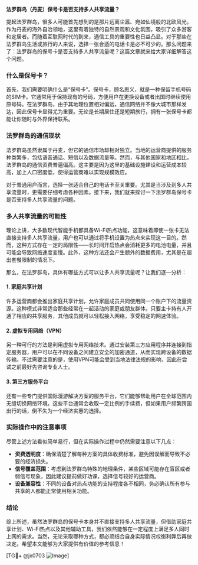 **法罗群岛（丹麦）保号卡是否支持多人共享流量？**

提起法罗群岛，很多人可能首先想到的是那片远离尘嚣、宛如仙境般的北欧风光。作为丹麦的海外自治领地，这里有着独特的自然景观和文化氛围，吸引了众多游客和定居者。而随着互联网时代的到来，通信工具的重要性也日益凸显。对于那些在法罗群岛生活或旅行的人来说，选择一张合适的电话卡是必不可少的。那么问题来了：法罗群岛的保号卡是否支持多人共享流量呢？这篇文章就来给大家详细解答这个问题。

### 什么是保号卡？

首先，我们需要明确什么是“保号卡”。保号卡，顾名思义，就是一种保留手机号码的SIM卡。它通常用于保持现有的号码，方便用户在更换设备或者出国时继续使用原号码。在法罗群岛，由于其地理位置相对偏远，通信网络并不像大城市那样发达，因此保号卡显得尤为重要。无论是长期居住还是短期旅行，拥有一张保号卡都能让你随时与外界保持联系。

### 法罗群岛的通信现状

法罗群岛虽然隶属于丹麦，但它的通信市场却相对独立。当地的运营商提供的服务种类繁多，包括语音通话、短信以及数据流量等。然而，与其他国家和地区相比，法罗群岛的通信资费普遍偏高。这主要是因为这里的基础设施建设和运营成本较高，加上人口密度低，使得运营商难以实现规模效应。

对于普通用户而言，选择一张适合自己的电话卡至关重要。尤其是当涉及到多人共享流量时，更需要仔细考虑各种因素。接下来，我们就来探讨一下法罗群岛保号卡是否支持多人共享流量的问题。

### 多人共享流量的可能性

理论上讲，大多数现代智能手机都具备Wi-Fi热点功能，这意味着即使一张卡无法直接支持多人共享流量，用户也可以通过将手机设置为热点来实现这一目的。然而，这种方式存在一定的局限性——长时间开启热点会消耗更多的电池电量，并且可能会导致网络速度变慢。此外，这种方法还会产生额外的数据费用，尤其是在超出套餐限制的情况下。

那么，在法罗群岛，具体有哪些方式可以让多人共享流量呢？让我们逐一分析：

#### 1. 家庭共享计划
许多运营商都会推出家庭共享计划，允许家庭成员共同使用同一个账户下的流量资源。这种模式非常适合那些经常在一起活动的家庭或朋友群体。只要主卡持有人开通了相应的共享服务，其他成员就可以轻松接入网络，享受稳定的网速体验。

#### 2. 虚拟专用网络（VPN）
另一种可行的方法是利用虚拟专用网络技术。通过安装第三方应用程序并连接到指定服务器，用户可以在不同设备之间建立安全的加密通道，从而实现跨设备的数据传输。不过需要注意的是，使用VPN可能会受到当地法律法规的影响，因此在尝试之前最好先咨询专业人士。

#### 3. 第三方服务平台
还有一些专门提供国际漫游解决方案的服务平台，它们能够帮助用户在全球范围内无缝切换网络环境。这些平台通常会收取一定比例的手续费，但如果用户频繁跨国出行的话，倒不失为一个经济实惠的选择。

### 实际操作中的注意事项

尽管上述方法看似简单易行，但在实际操作过程中仍然需要注意以下几点：

- **资费透明度**：确保清楚了解每种方案的具体收费标准，避免因误解而导致不必要的经济损失。
- **信号覆盖范围**：考虑到法罗群岛特殊的地理条件，某些区域可能存在盲区或者弱信号现象，因此建议提前做好功课，选择信号较好的运营商。
- **设备兼容性**：不同的设备对热点功能的支持程度各不相同，务必确认所有参与共享的人都能正常使用相关功能。

### 结论

综上所述，虽然法罗群岛的保号卡本身并不直接支持多人共享流量，但借助家庭共享计划、Wi-Fi热点以及其他辅助工具，我们依然能够在一定程度上满足多人同时上网的需求。当然，无论采取哪种方式，都必须结合自身实际情况权衡利弊后再做决定。希望本文能够为大家提供有价值的参考信息！

[TG💪+ @jx0703 ![Image](https://github.com/user-attachments/assets/dbca1d08-cadb-493c-b0ec-ad6f7a83f270)]
